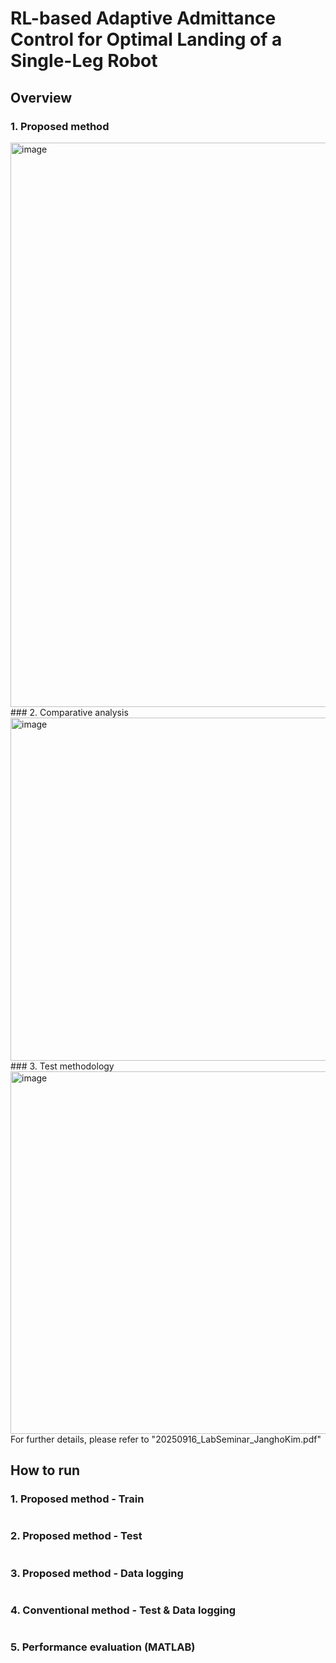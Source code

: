 # RL-based Adaptive Admittance Control for Optimal Landing of a Single-Leg Robot

## Overview
### 1. Proposed method
<img width="2187" height="903" alt="image" src="https://github.com/user-attachments/assets/d6e03bf6-c3dd-48ac-a9a3-6d28f126a8c0" />
### 2. Comparative analysis
<img width="1441" height="549" alt="image" src="https://github.com/user-attachments/assets/2ce9038c-a2de-42f7-8950-26b9cdd47bf8" />
### 3. Test methodology
<img width="1480" height="580" alt="image" src="https://github.com/user-attachments/assets/9e2ed8df-d725-466a-962f-938b49b9ba54" />
For further details, please refer to "20250916_LabSeminar_JanghoKim.pdf"

## How to run
### 1. Proposed method - Train
```bash
```
### 2. Proposed method - Test
```bash
```
### 3. Proposed method - Data logging
```bash
```
### 4. Conventional method - Test & Data logging
```bash
```
### 5. Performance evaluation (MATLAB)
```bash
```

